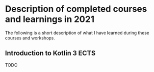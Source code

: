 # Description of completed courses and learnings in 2021

The following is a short description of what I have learned during these courses and workshops.

## Introduction to Kotlin 3 ECTS

TODO